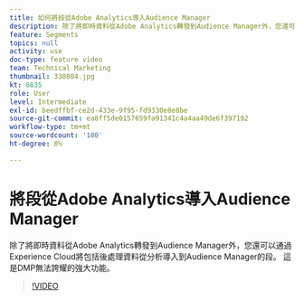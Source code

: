 ```yaml
---
title: 如何將段從Adobe Analytics導入Audience Manager
description: 除了將即時資料從Adobe Analytics轉發到Audience Manager外，您還可以通過Experience Cloud將包括後處理資料從分析導入到Audience Manager的段。 這是DMP無法誇耀的強大功能。
feature: Segments
topics: null
activity: use
doc-type: feature video
team: Technical Marketing
thumbnail: 330804.jpg
kt: 6835
role: User
level: Intermediate
exl-id: beedffbf-ce2d-433e-9f95-fd9330e8e8be
source-git-commit: ea8ff5de0157659fa91341c4a4aa49de6f397192
workflow-type: tm+mt
source-wordcount: '100'
ht-degree: 0%

---
```


# 將段從Adobe Analytics導入Audience Manager

除了將即時資料從Adobe Analytics轉發到Audience Manager外，您還可以通過Experience Cloud將包括後處理資料從分析導入到Audience Manager的段。 這是DMP無法誇耀的強大功能。

>[!VIDEO](https://video.tv.adobe.com/v/330804/?quality=12&learn=on)
